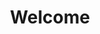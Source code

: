 ---
layout: home
title: Welcome
permalink: /
section: home
intro_paragraph: >
  **Quantified** was created as a central resource for all things Shopify analytics. Want weekly insights & resources? [Subscribe here](/subscribe).
---